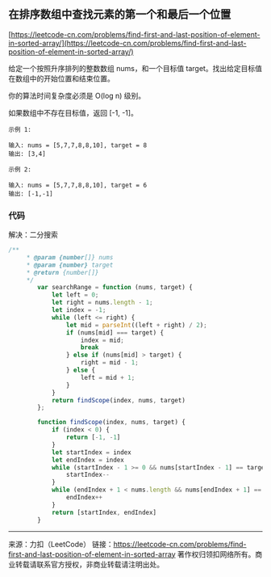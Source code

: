 ## 在排序数组中查找元素的第一个和最后一个位置


[https://leetcode-cn.com/problems/find-first-and-last-position-of-element-in-sorted-array/](https://leetcode-cn.com/problems/find-first-and-last-position-of-element-in-sorted-array/)


给定一个按照升序排列的整数数组 nums，和一个目标值 target。找出给定目标值在数组中的开始位置和结束位置。

你的算法时间复杂度必须是 O(log n) 级别。

如果数组中不存在目标值，返回 [-1, -1]。

```
示例 1:

输入: nums = [5,7,7,8,8,10], target = 8
输出: [3,4]

示例 2:

输入: nums = [5,7,7,8,8,10], target = 6
输出: [-1,-1]
```


### 代码

解决：二分搜索


```js
/**
     * @param {number[]} nums
     * @param {number} target
     * @return {number[]}
     */
        var searchRange = function (nums, target) {
            let left = 0;
            let right = nums.length - 1;
            let index = -1;
            while (left <= right) {
                let mid = parseInt((left + right) / 2);
                if (nums[mid] === target) {
                    index = mid;
                    break
                } else if (nums[mid] > target) {
                    right = mid - 1;
                } else {
                    left = mid + 1;
                }
            }
            return findScope(index, nums, target)
        };

        function findScope(index, nums, target) {
            if (index < 0) {
                return [-1, -1]
            }
            let startIndex = index
            let endIndex = index
            while (startIndex - 1 >= 0 && nums[startIndex - 1] == target) {
                startIndex--
            }
            while (endIndex + 1 < nums.length && nums[endIndex + 1] == target) {
                endIndex++
            }
            return [startIndex, endIndex]
        }
```


---

来源：力扣（LeetCode）
链接：https://leetcode-cn.com/problems/find-first-and-last-position-of-element-in-sorted-array
著作权归领扣网络所有。商业转载请联系官方授权，非商业转载请注明出处。